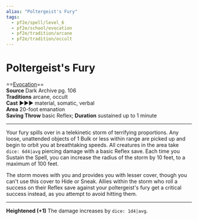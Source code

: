 ```yaml
---
alias: "Poltergeist's Fury"
tags:
  - pf2e/spell/level_6
  - pf2e/school/evocation
  - pf2e/tradition/arcane
  - pf2e/tradition/occult
---
```


# Poltergeist's Fury

==[Evocation](Evocation.md)==  
__Source__ Dark Archive pg. 106  
**Traditions** arcane, occult  
**Cast** ►►► material, somatic, verbal  
**Area** 20-foot emanation  
**Saving Throw** basic Reflex; **Duration** sustained up to 1 minute

---

Your fury spills over in a telekinetic storm of terrifying proportions. Any loose, unattended objects of 1 Bulk or less within range are picked up and begin to orbit you at breathtaking speeds. All creatures in the area take `dice: 6d4|avg` piercing damage with a basic Reflex save. Each time you Sustain the Spell, you can increase the radius of the storm by 10 feet, to a maximum of 100 feet.

The storm moves with you and provides you with lesser cover, though you can't use this cover to Hide or Sneak. Allies within the storm who roll a success on their Reflex save against your poltergeist's fury get a critical success instead, as you attempt to avoid hitting them.

<hr>

**Heightened (+1)** The damage increases by `dice: 1d4|avg`.
